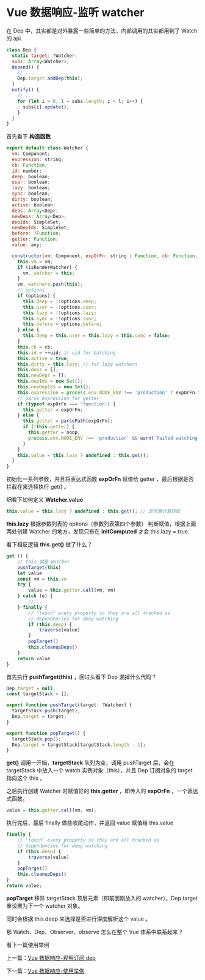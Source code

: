 # Vue 数据响应-监听 watcher

在 Dep 中，其实都是对外暴露一些简单的方法，内部调用的其实都用到了 Watch 的 api.

```js
class Dep {
  static target: ?Watcher;
  subs: Array<Watcher>;
  depend() {
    // ...
    Dep.target.addDep(this);
  }
  notify() {
    // ...
    for (let i = 0, l = subs.length; i < l; i++) {
      subs[i].update();
    }
  }
}
```

首先看下 **构造函数**

```js
export default class Watcher {
  vm: Component;
  expression: string;
  cb: Function;
  id: number;
  deep: boolean;
  user: boolean;
  lazy: boolean;
  sync: boolean;
  dirty: boolean;
  active: boolean;
  deps: Array<Dep>;
  newDeps: Array<Dep>;
  depIds: SimpleSet;
  newDepIds: SimpleSet;
  before: ?Function;
  getter: Function;
  value: any;

  constructor(vm: Component, expOrFn: string | Function, cb: Function, options?: ?Object, isRenderWatcher?: boolean) {
    this.vm = vm;
    if (isRenderWatcher) {
      vm._watcher = this;
    }
    vm._watchers.push(this);
    // options
    if (options) {
      this.deep = !!options.deep;
      this.user = !!options.user;
      this.lazy = !!options.lazy;
      this.sync = !!options.sync;
      this.before = options.before;
    } else {
      this.deep = this.user = this.lazy = this.sync = false;
    }
    this.cb = cb;
    this.id = ++uid; // uid for batching
    this.active = true;
    this.dirty = this.lazy; // for lazy watchers
    this.deps = [];
    this.newDeps = [];
    this.depIds = new Set();
    this.newDepIds = new Set();
    this.expression = process.env.NODE_ENV !== 'production' ? expOrFn.toString() : '';
    // parse expression for getter
    if (typeof expOrFn === 'function') {
      this.getter = expOrFn;
    } else {
      this.getter = parsePath(expOrFn);
      if (!this.getter) {
        this.getter = noop;
        process.env.NODE_ENV !== 'production' && warn(`Failed watching path: "${expOrFn}" ` + 'Watcher only accepts simple dot-delimited paths. ' + 'For full control, use a function instead.', vm);
      }
    }
    this.value = this.lazy ? undefined : this.get();
  }
}
```

初始化一系列参数，并且将表达式函数 **expOrFn** 赋值给 getter ，最后根据是否拦截在来选择执行 get() 。

细看下如何定义 **Watcher.value**

```js
this.value = this.lazy ? undefined : this.get(); // 是否懒计算获取
```

**this.lazy** 根据参数列表的 options（参数列表第四个参数） 判断赋值，根据上面两处创建 Watcher 的地方，发现只有在 **initComputed** 才会 this.lazy = true.

看下相反逻辑 **this.get()** 做了什么？

```js
get () {
    // this 就是 Watcher
    pushTarget(this)
    let value
    const vm = this.vm
    try {
        value = this.getter.call(vm, vm)
    } catch (e) {
        //...
    } finally {
        // "touch" every property so they are all tracked as
        // dependencies for deep watching
        if (this.deep) {
            traverse(value)
        }
        popTarget()
        this.cleanupDeps()
    }
    return value
}
```

首先执行 **pushTarget(this)** ，回过头看下 Dep 漏掉什么代码？

```js
Dep.target = null;
const targetStack = [];

export function pushTarget(target: ?Watcher) {
  targetStack.push(target);
  Dep.target = target;
}

export function popTarget() {
  targetStack.pop();
  Dep.target = targetStack[targetStack.length - 1];
}
```

**get()** 调用一开始，**targetStack** 队列为空，调用 pushTarget 后，会在 targetStack 中放入一个 watch 实例对象（this），并且 Dep 订阅对象的 target 指向这个 this 。

之后执行创建 Watcher 时赋值好的 **this.getter** ，即传入的 **expOrFn** ，一个表达式函数。

```js
value = this.getter.call(vm, vm);
```

执行完后，最后 finally 做些收尾动作，并返回 value 赋值给 this.value

```js
finally {
    // "touch" every property so they are all tracked as
    // dependencies for deep watching
    if (this.deep) {
        traverse(value)
    }
    popTarget()
    this.cleanupDeps()
}
return value;
```

**popTarget** 移除 targetStack 顶层元素（即前面刚放入的 watcher），Dep.target 重设置为下一个 watcher 对象。

同时会根据 this.deep 来选择是否进行深度解析这个 value 。

那 Watch、Dep、Observer、observe 怎么在整个 Vue 体系中联系起来？

看下一篇使用举例

上一篇：[Vue 数据响应-观察订阅 dep](./vue_learn_304_reactive_dep.md)

下一篇：[Vue 数据响应-使用举例](./vue_learn_306_reative_use.md)
